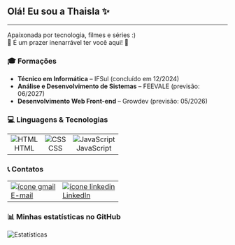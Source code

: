 <h2 class="code-line" data-line-start=1 data-line-end=2><a id="Ol_Eu_sou_a_Thaisla__1"></a>Olá! Eu sou a Thaisla ✨</h2>
<hr>
<p class="has-line-data" data-line-start="3" data-line-end="5">Apaixonada por tecnologia, filmes e séries :)<br>
🔸 É um prazer inenarrável ter você aqui! 🔹</p>

<h3 class="code-line" data-line-start=6 data-line-end=7><a id="_Formaes_6"></a>🎓 Formações</h3>
<ul>
  <li class="has-line-data" data-line-start="7" data-line-end="8"><strong>Técnico em Informática</strong> – IFSul (concluído em 12/2024)</li>
  <li class="has-line-data" data-line-start="8" data-line-end="9"><strong>Análise e Desenvolvimento de Sistemas</strong> – FEEVALE (previsão: 06/2027)</li>
  <li class="has-line-data" data-line-start="9" data-line-end="11"><strong>Desenvolvimento Web Front-end</strong> – Growdev (previsão: 05/2026)</li>
</ul>

<h3 class="code-line" data-line-start=11 data-line-end=12><a id="_Linguagens__Tecnologias_11"></a>💻 Linguagens & Tecnologias</h3>
<table>
  <tr>
    <td align="center">
      <img src="https://img.icons8.com/?size=50&id=20909&format=png&color=000000" alt="HTML" /><br>HTML
    </td>
    <td align="center">
      <img src="https://img.icons8.com/?size=50&id=21278&format=png&color=000000" alt="CSS" /><br>CSS
    </td>
    <td align="center">
      <img src="https://img.icons8.com/?size=50&id=108784&format=png&color=000000" alt="JavaScript" /><br>JavaScript
    </td>
  </tr>
</table>

<h3 class="code-line" data-line-start=14 data-line-end=15><a id="__Contatos_14"></a>📞 Contatos</h3>
<table>
    <tr>
        <td>
            <a href="mailto:thaisladaveiga@gmail.com">
                <img src="https://img.icons8.com/?size=50&id=qyRpAggnV0zH&format=png&color=000000" alt="ícone gmail"><br>E-mail
            </a>    
        </td>
        <td>  
            <a href="https://www.linkedin.com/in/thaisla-veiga-993675247?utm_source=share&utm_campaign=share_via&utm_content=profile utm_medium=ios_app">
                <img src="https://img.icons8.com/?size=50&id=xuvGCOXi8Wyg&format=png&color=000000" alt="ícone linkedin"><br>LinkedIn
            </a>
        </td>
    </tr>

</table>

<h3 class="code-line" data-line-start=17 data-line-end=18><a id="_Minhas_estatsticas_no_GitHub_17"></a>📊 Minhas estatísticas no GitHub</h3>
<p class="has-line-data" data-line-start="19" data-line-end="20">
  <img src="https://github-readme-stats.vercel.app/api?username=Thaislaa&show_icons=true&theme=tokyonight" alt="Estatísticas">
</p>
